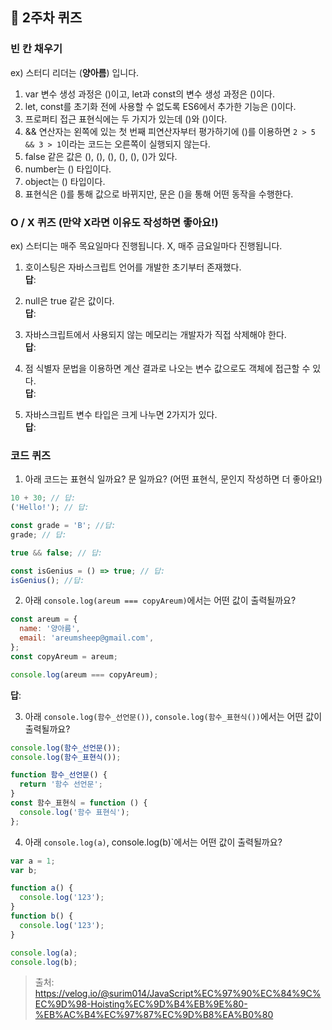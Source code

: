 ## 📝 2주차 퀴즈

### 빈 칸 채우기

ex) 스터디 리더는 (**양아름**) 입니다.

1. var 변수 생성 과정은 ()이고, let과 const의 변수 생성 과정은 ()이다.
2. let, const를 초기화 전에 사용할 수 없도록 ES6에서 추가한 기능은 ()이다.
3. 프로퍼티 접근 표현식에는 두 가지가 있는데 ()와 ()이다.
4. && 연산자는 왼쪽에 있는 첫 번째 피연산자부터 평가하기에 ()를 이용하면 `2 > 5 && 3 > 1`이라는 코드는 오른쪽이 실행되지 않는다.
5. false 같은 값은 (), (), (), (), (), ()가 있다.
6. number는 () 타입이다.
7. object는 () 타입이다.
8. 표현식은 ()를 통해 값으로 바뀌지만, 문은 ()을 통해 어떤 동작을 수행한다.

### O / X 퀴즈 (만약 X라면 이유도 작성하면 좋아요!)

ex) 스터디는 매주 목요일마다 진행됩니다.
X, 매주 금요일마다 진행됩니다.

1. 호이스팅은 자바스크립트 언어를 개발한 초기부터 존재했다.  
   **답**:

2. null은 true 같은 값이다.  
   **답**:

3. 자바스크립트에서 사용되지 않는 메모리는 개발자가 직접 삭제해야 한다.  
   **답**:

4. 점 식별자 문법을 이용하면 계산 결과로 나오는 변수 값으로도 객체에 접근할 수 있다.  
   **답**:

5. 자바스크립트 변수 타입은 크게 나누면 2가지가 있다.  
   **답**:

### 코드 퀴즈

1. 아래 코드는 표현식 일까요? 문 일까요? (어떤 표현식, 문인지 작성하면 더 좋아요!)

```javascript
10 + 30; // 답:
('Hello!'); // 답:

const grade = 'B'; //답:
grade; // 답:

true && false; // 답:

const isGenius = () => true; // 답:
isGenius(); //답:
```

2. 아래 `console.log(areum === copyAreum)`에서는 어떤 값이 출력될까요?

```javascript
const areum = {
  name: '양아름',
  email: 'areumsheep@gmail.com',
};
const copyAreum = areum;

console.log(areum === copyAreum);
```

**답**:

3. 아래 `console.log(함수_선언문())`, `console.log(함수_표현식())`에서는 어떤 값이 출력될까요?

```javascript
console.log(함수_선언문());
console.log(함수_표현식());

function 함수_선언문() {
  return '함수 선언문';
}
const 함수_표현식 = function () {
  console.log('함수 표현식');
};
```

4. 아래 `console.log(a)`, console.log(b)`에서는 어떤 값이 출력될까요?

```javascript
var a = 1;
var b;

function a() {
  console.log('123');
}
function b() {
  console.log('123');
}

console.log(a);
console.log(b);
```

> 출처: https://velog.io/@surim014/JavaScript%EC%97%90%EC%84%9C%EC%9D%98-Hoisting%EC%9D%B4%EB%9E%80-%EB%AC%B4%EC%97%87%EC%9D%B8%EA%B0%80
